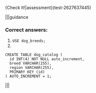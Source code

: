 {Check It!|assessment}(test-2627637445)


|||guidance
### Correct answers:

1. `USE dog_breeds;`
2.
```
CREATE TABLE dog_catalog (
  id INT(4) NOT NULL auto_increment, 
  breed VARCHAR(255), 
  region VARCHAR(255),
  PRIMARY KEY (id)
) AUTO_INCREMENT = 1;
```

|||

